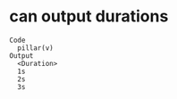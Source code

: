 # can output durations

    Code
      pillar(v)
    Output
      <Duration>
      1s        
      2s        
      3s        

